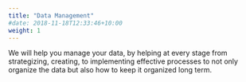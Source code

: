 ```yaml
---
title: "Data Management"
#date: 2018-11-18T12:33:46+10:00
weight: 1
---
```


We will help you manage your data, by helping at every stage from strategizing, creating, to implementing effective processes to not only organize the data but also how to keep it organized long term.